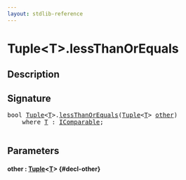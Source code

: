 ```yaml
---
layout: stdlib-reference
---
```


# Tuple\<T\>\.lessThanOrEquals

## Description





## Signature 

<pre>
<span class="code_keyword">bool</span> <a href="/stdlib-reference/types/tuple-0/index" class="code_type">Tuple</a>&lt;<a href="/stdlib-reference/types/tuple-0/index#typeparam-T" class="code_type">T</a>&gt;.<a href="/stdlib-reference/types/tuple-0/lessthanorequals-48a">lessThanOrEquals</a>(<a href="/stdlib-reference/types/tuple-0/index" class="code_type">Tuple</a>&lt;<a href="/stdlib-reference/types/tuple-0/index#typeparam-T" class="code_type">T</a>&gt; <a href="/stdlib-reference/types/tuple-0/lessthanorequals-48a#decl-other" class="code_param">other</a>)
    <span class='code_keyword'>where</span> <a href="/stdlib-reference/types/tuple-0/index#typeparam-T" class="code_type">T</a> : <a href="/stdlib-reference/interfaces/icomparable-01/index" class="code_type">IComparable</a>;

</pre>

## Parameters

#### other  : [Tuple](/stdlib-reference/types/tuple-0/index)\<[T](/stdlib-reference/types/tuple-0/index#typeparam-T)\> {#decl-other}

